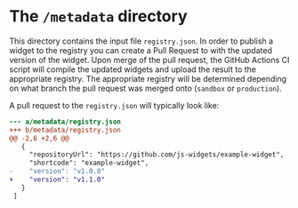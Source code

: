 # The `/metadata` directory

This directory contains the input file `registry.json`. In order to publish a widget to the registry
you can create a Pull Request to with the updated version of the widget. Upon merge of the pull
request, the GitHub Actions CI script will compile the updated widgets and upload the result to the
appropriate registry. The appropriate registry will be determined depending on what branch the pull
request was merged onto (`sandbox` or `production`).

A pull request to the `registry.json` will typically look like:

```diff
--- a/metadata/registry.json
+++ b/metadata/registry.json
@@ -2,6 +2,6 @@
   {
     "repositoryUrl": "https://github.com/js-widgets/example-widget",
     "shortcode": "example-widget",
-    "version": "v1.0.0"
+    "version": "v1.1.0"
   }
 ]
```
